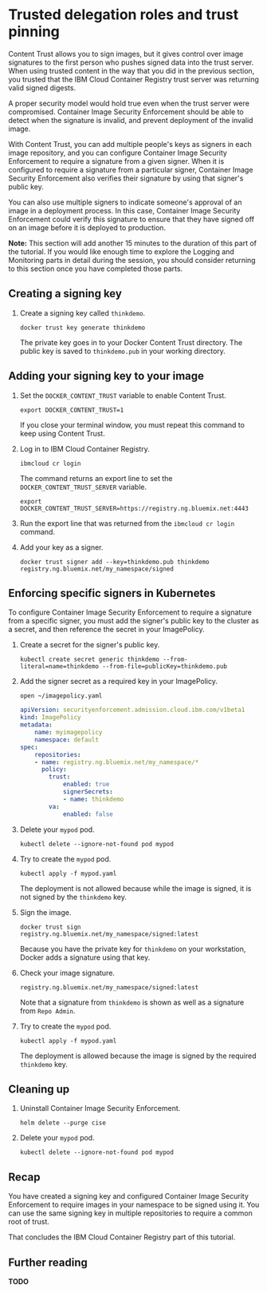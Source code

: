 # Trusted delegation roles and trust pinning

Content Trust allows you to sign images, but it gives control over image signatures to the first person who pushes signed data into the trust server. When using trusted content in the way that you did in the previous section, you trusted that the IBM Cloud Container Registry trust server was returning valid signed digests.

A proper security model would hold true even when the trust server were compromised. Container Image Security Enforcement should be able to detect when the signature is invalid, and prevent deployment of the invalid image.

With Content Trust, you can add multiple people's keys as signers in each image repository, and you can configure Container Image Security Enforcement to require a signature from a given signer. When it is configured to require a signature from a particular signer, Container Image Security Enforcement also verifies their signature by using that signer's public key.

You can also use multiple signers to indicate someone's approval of an image in a deployment process. In this case, Container Image Security Enforcement could verify this signature to ensure that they have signed off on an image before it is deployed to production.

**Note:** This section will add another 15 minutes to the duration of this part of the tutorial. If you would like enough time to explore the Logging and Monitoring parts in detail during the session, you should consider returning to this section once you have completed those parts.

## Creating a signing key

1. Create a signing key called `thinkdemo`.

    `docker trust key generate thinkdemo`

    The private key goes in to your Docker Content Trust directory. The public key is saved to `thinkdemo.pub` in your working directory.

## Adding your signing key to your image

1. Set the `DOCKER_CONTENT_TRUST` variable to enable Content Trust.

    `export DOCKER_CONTENT_TRUST=1`

    If you close your terminal window, you must repeat this command to keep using Content Trust.

2. Log in to IBM Cloud Container Registry.

    `ibmcloud cr login`

    The command returns an export line to set the `DOCKER_CONTENT_TRUST_SERVER` variable.

    `export DOCKER_CONTENT_TRUST_SERVER=https://registry.ng.bluemix.net:4443`

3. Run the export line that was returned from the `ibmcloud cr login` command.

4. Add your key as a signer.

    `docker trust signer add --key=thinkdemo.pub thinkdemo registry.ng.bluemix.net/my_namespace/signed`

## Enforcing specific signers in Kubernetes

To configure Container Image Security Enforcement to require a signature from a specific signer, you must add the signer's public key to the cluster as a secret, and then reference the secret in your ImagePolicy.

1. Create a secret for the signer's public key.

    `kubectl create secret generic thinkdemo --from-literal=name=thinkdemo --from-file=publicKey=thinkdemo.pub`

2. Add the signer secret as a required key in your ImagePolicy.

    `open ~/imagepolicy.yaml`

    ```yaml
    apiVersion: securityenforcement.admission.cloud.ibm.com/v1beta1
    kind: ImagePolicy
    metadata:
        name: myimagepolicy
        namespace: default
    spec:
        repositories:
        - name: registry.ng.bluemix.net/my_namespace/*
          policy:
            trust:
                enabled: true
                signerSecrets:
                - name: thinkdemo
            va:
                enabled: false
    ```

3. Delete your `mypod` pod.

    `kubectl delete --ignore-not-found pod mypod`

4. Try to create the `mypod` pod.

    `kubectl apply -f mypod.yaml`

    The deployment is not allowed because while the image is signed, it is not signed by the `thinkdemo` key.

5. Sign the image.

    `docker trust sign registry.ng.bluemix.net/my_namespace/signed:latest`

    Because you have the private key for `thinkdemo` on your workstation, Docker adds a signature using that key.

6. Check your image signature.

    `registry.ng.bluemix.net/my_namespace/signed:latest`

    Note that a signature from `thinkdemo` is shown as well as a signature from `Repo Admin`.

7. Try to create the `mypod` pod.

    `kubectl apply -f mypod.yaml`

    The deployment is allowed because the image is signed by the required `thinkdemo` key.

## Cleaning up

1. Uninstall Container Image Security Enforcement.

    `helm delete --purge cise`

2. Delete your `mypod` pod.

    `kubectl delete --ignore-not-found pod mypod`

## Recap

You have created a signing key and configured Container Image Security Enforcement to require images in your namespace to be signed using it. You can use the same signing key in multiple repositories to require a common root of trust.

That concludes the IBM Cloud Container Registry part of this tutorial.

## Further reading

**TODO**

